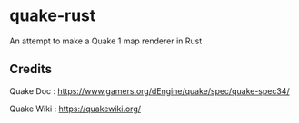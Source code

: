 # quake-rust

An attempt to make a Quake 1 map renderer in Rust

## Credits

Quake Doc : https://www.gamers.org/dEngine/quake/spec/quake-spec34/

Quake Wiki : https://quakewiki.org/